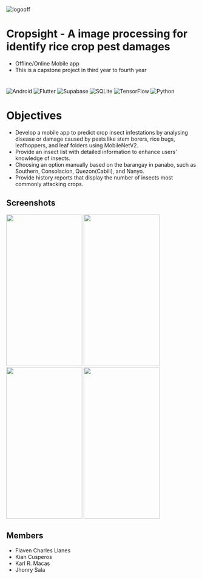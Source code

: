 
![logooff](https://github.com/user-attachments/assets/8d369db8-8f4f-4be0-a2b9-95e66f378fec)
# Cropsight - A image processing for identify rice crop pest damages

- Offline/Online Mobile app
- This is a capstone project in third year to fourth year
# 
![Android](https://img.shields.io/badge/Android-3DDC84?style=for-the-badge&logo=android&logoColor=white)
![Flutter](https://img.shields.io/badge/Flutter-%2302569B.svg?style=for-the-badge&logo=Flutter&logoColor=white)
![Supabase](https://img.shields.io/badge/Supabase-3ECF8E?style=for-the-badge&logo=supabase&logoColor=white)
![SQLite](https://img.shields.io/badge/sqlite-%2307405e.svg?style=for-the-badge&logo=sqlite&logoColor=white)
![TensorFlow](https://img.shields.io/badge/TensorFlow-%23FF6F00.svg?style=for-the-badge&logo=TensorFlow&logoColor=white)
![Python](https://img.shields.io/badge/python-3670A0?style=for-the-badge&logo=python&logoColor=ffdd54)


# Objectives
- Develop a mobile app to predict crop insect infestations by analysing disease or damage caused by pests like stem borers, rice bugs, leafhoppers, and leaf folders using MobileNetV2.
- Provide an insect list with detailed information to enhance users’ knowledge of insects.
- Choosing an option manually based on the barangay in panabo, such as Southern, Consolacion, Quezon(Cabili), and Nanyo.
- Provide history reports that display the number of insects most commonly attacking crops.

## Screenshots
<img src="https://github.com/user-attachments/assets/fede1c2b-4d8e-4866-8f68-319cfbd54351" width="200" height="400px"  />
<img src="https://github.com/user-attachments/assets/09bb44c3-8fc6-4310-bf85-0c8a469931ac" width="200" height="400px"  />
<img src="https://github.com/user-attachments/assets/59fe1e63-f792-4d2b-9ee8-aa1623b70944" width="200" height="400px"  />
<img src="https://github.com/user-attachments/assets/bd7b1532-15f8-4eba-8ca7-5f1e7410a6eb" width="200" height="400px"  />

## Members
- Flaven Charles Llanes
- Kian Cusperos
- Karl R. Macas
- Jhonry Sala


